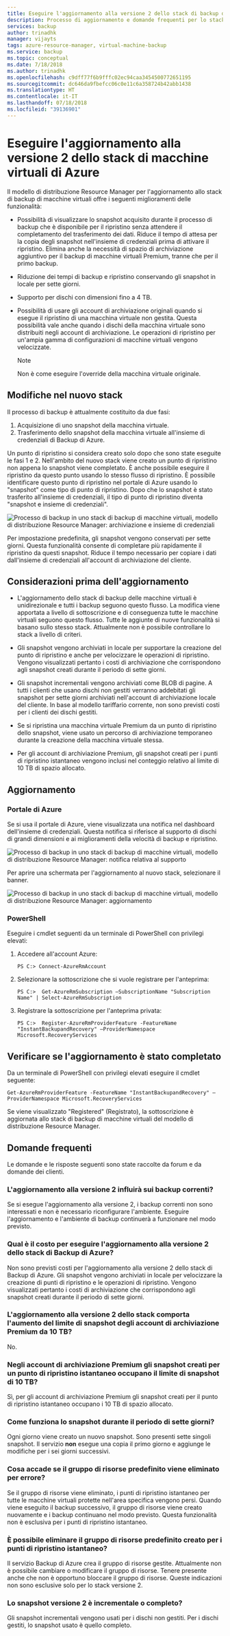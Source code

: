 ```yaml
---
title: Eseguire l'aggiornamento alla versione 2 dello stack di backup di macchine virtuali di Azure
description: Processo di aggiornamento e domande frequenti per lo stack di backup di macchine virtuali e il modello di distribuzione Resource Manager
services: backup
author: trinadhk
manager: vijayts
tags: azure-resource-manager, virtual-machine-backup
ms.service: backup
ms.topic: conceptual
ms.date: 7/18/2018
ms.author: trinadhk
ms.openlocfilehash: c9dff77f6b9fffc02ec94caa3454500772651195
ms.sourcegitcommit: dc646da9fbefcc06c0e11c6a358724b42abb1438
ms.translationtype: HT
ms.contentlocale: it-IT
ms.lasthandoff: 07/18/2018
ms.locfileid: "39136901"
---
```

# <a name="upgrade-to-azure-vm-backup-stack-v2"></a>Eseguire l'aggiornamento alla versione 2 dello stack di macchine virtuali di Azure

Il modello di distribuzione Resource Manager per l'aggiornamento allo stack di backup di macchine virtuali offre i seguenti miglioramenti delle funzionalità:

* Possibilità di visualizzare lo snapshot acquisito durante il processo di backup che è disponibile per il ripristino senza attendere il completamento del trasferimento dei dati. Riduce il tempo di attesa per la copia degli snapshot nell'insieme di credenziali prima di attivare il ripristino. Elimina anche la necessità di spazio di archiviazione aggiuntivo per il backup di macchine virtuali Premium, tranne che per il primo backup.  

* Riduzione dei tempi di backup e ripristino conservando gli snapshot in locale per sette giorni.

* Supporto per dischi con dimensioni fino a 4 TB.

* Possibilità di usare gli account di archiviazione originali quando si esegue il ripristino di una macchina virtuale non gestita. Questa possibilità vale anche quando i dischi della macchina virtuale sono distribuiti negli account di archiviazione. Le operazioni di ripristino per un'ampia gamma di configurazioni di macchine virtuali vengono velocizzate.
    > [!NOTE]
    > Non è come eseguire l'override della macchina virtuale originale. 
    >

## <a name="whats-changing-in-the-new-stack"></a>Modifiche nel nuovo stack
Il processo di backup è attualmente costituito da due fasi:
1.  Acquisizione di uno snapshot della macchina virtuale. 
2.  Trasferimento dello snapshot della macchina virtuale all'insieme di credenziali di Backup di Azure. 

Un punto di ripristino si considera creato solo dopo che sono state eseguite le fasi 1 e 2. Nell'ambito del nuovo stack viene creato un punto di ripristino non appena lo snapshot viene completato. È anche possibile eseguire il ripristino da questo punto usando lo stesso flusso di ripristino. È possibile identificare questo punto di ripristino nel portale di Azure usando lo "snapshot" come tipo di punto di ripristino. Dopo che lo snapshot è stato trasferito all'insieme di credenziali, il tipo di punto di ripristino diventa "snapshot e insieme di credenziali". 

![Processo di backup in uno stack di backup di macchine virtuali, modello di distribuzione Resource Manager: archiviazione e insieme di credenziali](./media/backup-azure-vms/instant-rp-flow.jpg) 

Per impostazione predefinita, gli snapshot vengono conservati per sette giorni. Questa funzionalità consente di completare più rapidamente il ripristino da questi snapshot. Riduce il tempo necessario per copiare i dati dall'insieme di credenziali all'account di archiviazione del cliente. 

## <a name="considerations-before-upgrade"></a>Considerazioni prima dell'aggiornamento

* L'aggiornamento dello stack di backup delle macchine virtuali è unidirezionale e tutti i backup seguono questo flusso. La modifica viene apportata a livello di sottoscrizione e di conseguenza tutte le macchine virtuali seguono questo flusso. Tutte le aggiunte di nuove funzionalità si basano sullo stesso stack. Attualmente non è possibile controllare lo stack a livello di criteri.

* Gli snapshot vengono archiviati in locale per supportare la creazione del punto di ripristino e anche per velocizzare le operazioni di ripristino. Vengono visualizzati pertanto i costi di archiviazione che corrispondono agli snapshot creati durante il periodo di sette giorni.

* Gli snapshot incrementali vengono archiviati come BLOB di pagine. A tutti i clienti che usano dischi non gestiti verranno addebitati gli snapshot per sette giorni archiviati nell'account di archiviazione locale del cliente. In base al modello tariffario corrente, non sono previsti costi per i clienti dei dischi gestiti.

* Se si ripristina una macchina virtuale Premium da un punto di ripristino dello snapshot, viene usato un percorso di archiviazione temporaneo durante la creazione della macchina virtuale stessa.

* Per gli account di archiviazione Premium, gli snapshot creati per i punti di ripristino istantaneo vengono inclusi nel conteggio relativo al limite di 10 TB di spazio allocato.

## <a name="upgrade"></a>Aggiornamento
### <a name="the-azure-portal"></a>Portale di Azure
Se si usa il portale di Azure, viene visualizzata una notifica nel dashboard dell'insieme di credenziali. Questa notifica si riferisce al supporto di dischi di grandi dimensioni e ai miglioramenti della velocità di backup e ripristino.

![Processo di backup in uno stack di backup di macchine virtuali, modello di distribuzione Resource Manager: notifica relativa al supporto](./media/backup-azure-vms/instant-rp-banner.png) 

Per aprire una schermata per l'aggiornamento al nuovo stack, selezionare il banner. 

![Processo di backup in uno stack di backup di macchine virtuali, modello di distribuzione Resource Manager: aggiornamento](./media/backup-azure-vms/instant-rp.png) 

### <a name="powershell"></a>PowerShell
Eseguire i cmdlet seguenti da un terminale di PowerShell con privilegi elevati:
1.  Accedere all'account Azure: 

    ```
    PS C:> Connect-AzureRmAccount
    ```

2.  Selezionare la sottoscrizione che si vuole registrare per l'anteprima:

    ```
    PS C:>  Get-AzureRmSubscription –SubscriptionName "Subscription Name" | Select-AzureRmSubscription
    ```

3.  Registrare la sottoscrizione per l'anteprima privata:

    ```
    PS C:>  Register-AzureRmProviderFeature -FeatureName "InstantBackupandRecovery" –ProviderNamespace Microsoft.RecoveryServices
    ```

## <a name="verify-that-the-upgrade-is-finished"></a>Verificare se l'aggiornamento è stato completato
Da un terminale di PowerShell con privilegi elevati eseguire il cmdlet seguente:

```
Get-AzureRmProviderFeature -FeatureName "InstantBackupandRecovery" –ProviderNamespace Microsoft.RecoveryServices
```

Se viene visualizzato "Registered" (Registrato), la sottoscrizione è aggiornata allo stack di backup di macchine virtuali del modello di distribuzione Resource Manager.

## <a name="frequently-asked-questions"></a>Domande frequenti

Le domande e le risposte seguenti sono state raccolte da forum e da domande dei clienti.

### <a name="will-upgrading-to-v2-impact-current-backups"></a>L'aggiornamento alla versione 2 influirà sui backup correnti?

Se si esegue l'aggiornamento alla versione 2, i backup correnti non sono interessati e non è necessario riconfigurare l'ambiente. Eseguire l'aggiornamento e l'ambiente di backup continuerà a funzionare nel modo previsto.

### <a name="what-does-it-cost-to-upgrade-to-azure-backup-stack-v2"></a>Qual è il costo per eseguire l'aggiornamento alla versione 2 dello stack di Backup di Azure?

Non sono previsti costi per l'aggiornamento alla versione 2 dello stack di Backup di Azure. Gli snapshot vengono archiviati in locale per velocizzare la creazione di punti di ripristino e le operazioni di ripristino. Vengono visualizzati pertanto i costi di archiviazione che corrispondono agli snapshot creati durante il periodo di sette giorni.

### <a name="does-upgrading-to-stack-v2-increase-the-premium-storage-account-snapshot-limit-by-10-tb"></a>L'aggiornamento alla versione 2 dello stack comporta l'aumento del limite di snapshot degli account di archiviazione Premium da 10 TB?

No.

### <a name="in-premium-storage-accounts-do-snapshots-taken-for-instant-recovery-point-occupy-the-10-tb-snapshot-limit"></a>Negli account di archiviazione Premium gli snapshot creati per un punto di ripristino istantaneo occupano il limite di snapshot di 10 TB?

Sì, per gli account di archiviazione Premium gli snapshot creati per il punto di ripristino istantaneo occupano i 10 TB di spazio allocato.

### <a name="how-does-the-snapshot-work-during-the-seven-day-period"></a>Come funziona lo snapshot durante il periodo di sette giorni? 

Ogni giorno viene creato un nuovo snapshot. Sono presenti sette singoli snapshot. Il servizio **non** esegue una copia il primo giorno e aggiunge le modifiche per i sei giorni successivi.

### <a name="what-happens-if-the-default-resource-group-is-deleted-accidentally"></a>Cosa accade se il gruppo di risorse predefinito viene eliminato per errore?

Se il gruppo di risorse viene eliminato, i punti di ripristino istantaneo per tutte le macchine virtuali protette nell'area specifica vengono persi. Quando viene eseguito il backup successivo, il gruppo di risorse viene creato nuovamente e i backup continuano nel modo previsto. Questa funzionalità non è esclusiva per i punti di ripristino istantaneo.

### <a name="can-i-delete-the-default-resource-group-created-for-instant-recovery-points"></a>È possibile eliminare il gruppo di risorse predefinito creato per i punti di ripristino istantaneo?

Il servizio Backup di Azure crea il gruppo di risorse gestite. Attualmente non è possibile cambiare o modificare il gruppo di risorse. Tenere presente anche che non è opportuno bloccare il gruppo di risorse. Queste indicazioni non sono esclusive solo per lo stack versione 2.
 
### <a name="is-a-v2-snapshot-an-incremental-snapshot-or-full-snapshot"></a>Lo snapshot versione 2 è incrementale o completo?

Gli snapshot incrementali vengono usati per i dischi non gestiti. Per i dischi gestiti, lo snapshot usato è quello completo.
